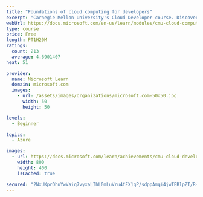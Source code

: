 ```yaml
---
title: "Foundations of cloud computing for developers"
excerpt: "Carnegie Mellon University's Cloud Developer course. Discover what the cloud is, the history of cloud computing, what types of clouds are available, and how you might use the cloud."
webUrl: https://docs.microsoft.com/en-us/learn/modules/cmu-cloud-computing-overview/
type: course
price: Free
length: PT1H20M
ratings:
  count: 213
  average: 4.6901407
heat: 51

provider:
  name: Microsoft Learn
  domain: microsoft.com
  images:
    - url: /assets/images/organizations/microsoft.com-50x50.jpg
      width: 50
      height: 50

levels:
  - Beginner

topics:
  - Azure

images:
  - url: https://docs.microsoft.com/learn/achievements/cmu-cloud-developer/foundations-of-cloud-computing-for-developers-social.png
    width: 800
    height: 400
    isCached: true

secured: "2NxUKprOhuYwVaiq7vyxaLIhL0mLuVru4fFX1qP/sdppAmqi4jwTEBlpZT/R+2ZO13DaemFUdIrikmaIqiz9attuHCTqTbwFuJQ5ht7GNmSFbsMkwQdQPSXHTl2QZ+v6X/QyGDJZj0bunRSA61GR5LWP4M+dMtLkzILcb2EMm7+4tfr+1zudECCEfqF4m9ALLXKZBMERfvJ2HBJFqrPQV2AzK+2tF5tjYvWwesVjNkgatfLGWAFBs504k4z3INTFbNp48+gf3B55R0uPAC/Zl49MiPHYZiuvuxn71VW0wJVM8w/S7CfI3VAAMbHR/+qsFOEppZvFIOH24sq7NXiagMqqxwsKxhBF9aio9GbN/MOJk47UU3ESR41fHrXhl2sm4Iz0jXWkSDbTd3vukl3x6lQAU1vLEZYQWAKiNrIKVcA=;RUwf91jyDrOIkG602DnMgQ=="
---
```


